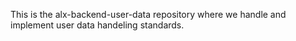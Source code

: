 This is the alx-backend-user-data repository where we handle and implement user data handeling standards.
